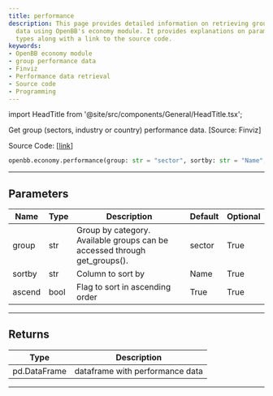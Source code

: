 ```yaml
---
title: performance
description: This page provides detailed information on retrieving group performance
  data using OpenBB's economy module. It provides explanations on parameters and return
  types along with a link to the source code.
keywords:
- OpenBB economy module
- group performance data
- Finviz
- Performance data retrieval
- Source code
- Programming
---
```


import HeadTitle from '@site/src/components/General/HeadTitle.tsx';

<HeadTitle title="economy.performance - Reference | OpenBB SDK Docs" />

Get group (sectors, industry or country) performance data. [Source: Finviz]

Source Code: [[link](https://github.com/OpenBB-finance/OpenBBTerminal/tree/main/openbb_terminal/economy/finviz_model.py#L117)]

```python wordwrap
openbb.economy.performance(group: str = "sector", sortby: str = "Name", ascend: bool = True)
```

---

## Parameters

| Name | Type | Description | Default | Optional |
| ---- | ---- | ----------- | ------- | -------- |
| group | str | Group by category. Available groups can be accessed through get_groups(). | sector | True |
| sortby | str | Column to sort by | Name | True |
| ascend | bool | Flag to sort in ascending order | True | True |


---

## Returns

| Type | Description |
| ---- | ----------- |
| pd.DataFrame | dataframe with performance data |
---

